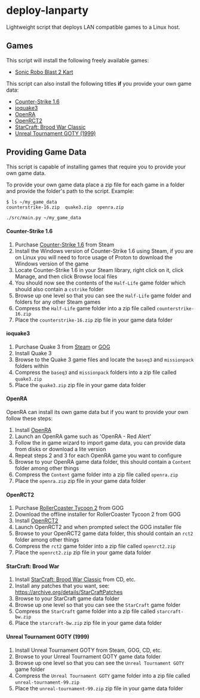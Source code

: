 # deploy-lanparty

Lightweight script that deploys LAN compatible games to a Linux host.

## Games

This script will install the following freely available games:

- [Sonic Robo Blast 2 Kart](https://www.wiki.srb2.org/wiki/SRB2Kart)

This script can also install the following titles **if** you provide your own game data:

- [Counter-Strike 1.6](https://store.steampowered.com/app/10/CounterStrike)
- [ioquake3](https://ioquake3.org)
- [OpenRA](https://www.openra.net)
- [OpenRCT2](https://openrct2.org)
- [StarCraft: Brood War Classic](https://en.wikipedia.org/wiki/StarCraft:_Brood_War)
- [Unreal Tournament GOTY (1999)](https://en.wikipedia.org/wiki/Unreal_Tournament)

## Providing Game Data

This script is capable of installing games that require you to provide your own game data.

To provide your own game data place a zip file for each game in a folder and provide the folder's path to the script.
Example:

```none
$ ls ~/my_game_data
counterstrike-16.zip  quake3.zip  openra.zip
```

```bash
./src/main.py ~/my_game_data
```

#### Counter-Strike 1.6

1. Purchase [Counter-Strike 1.6](https://store.steampowered.com/app/10/CounterStrike) from Steam
2. Install the Windows version of Counter-Strike 1.6 using Steam,
   if you are on Linux you will need to force usage of Proton to download the Windows version of the game
3. Locate Counter-Strike 1.6 in your Steam library, right click on it, click Manage, and then click Browse local files
4. You should now see the contents of the `Half-Life` game folder which should also contain a `cstrike` folder
5. Browse up one level so that you can see the `Half-Life` game folder and folders for any other Steam games
6. Compress the `Half-Life` game folder into a zip file called `counterstrike-16.zip`
7. Place the `counterstrike-16.zip` zip file in your game data folder

#### ioquake3

1. Purchase Quake 3 from [Steam](https://store.steampowered.com/app/2200/Quake_III_Arena)
   or [GOG](https://www.gog.com/game/quake_iii_arena)
2. Install Quake 3
3. Browse to the Quake 3 game files and locate the `baseq3` and `missionpack` folders within
4. Compress the `baseq3` and `missionpack` folders into a zip file called `quake3.zip`
5. Place the `quake3.zip` zip file in your game data folder

#### OpenRA

OpenRA can install its own game data but if you want to provide your own follow these steps:

1. Install [OpenRA](https://www.openra.net)
2. Launch an OpenRA game such as 'OpenRA - Red Alert'
3. Follow the in game wizard to import game data, you can provide data from disks or download a lite version
4. Repeat steps 2 and 3 for each OpenRA game you want to configure
5. Browse to your OpenRA game data folder, this should contain a `Content` folder among other things
6. Compress the `Content` game folder into a zip file called `openra.zip`
7. Place the `openra.zip` zip file in your game data folder

#### OpenRCT2

1. Purchase [RollerCoaster Tycoon 2](https://www.gog.com/game/rollercoaster_tycoon_2) from GOG
2. Download the offline installer for RollerCoaster Tycoon 2 from GOG
3. Install [OpenRCT2](https://openrct2.org)
4. Launch OpenRCT2 and when prompted select the GOG installer file
5. Browse to your OpenRCT2 game data folder, this should contain an `rct2` folder among other things
6. Compress the `rct2` game folder into a zip file called `openrct2.zip`
7. Place the `openrct2.zip` zip file in your game data folder

#### StarCraft: Brood War

1. Install [StarCraft: Brood War Classic](https://en.wikipedia.org/wiki/StarCraft:_Brood_War) from CD, etc.
2. Install any patches that you want, see: https://archive.org/details/StarCraftPatches
3. Browse to your StarCraft game data folder
4. Browse up one level so that you can see the `StarCraft` game folder
5. Compress the `StarCraft` game folder into a zip file called `starcraft-bw.zip`
6. Place the `starcraft-bw.zip` zip file in your game data folder

#### Unreal Tournament GOTY (1999)

1. Install Unreal Tournament GOTY from Steam, GOG, CD, etc.
2. Browse to your Unreal Tournament GOTY game data folder
3. Browse up one level so that you can see the `Unreal Tournament GOTY` game folder
4. Compress the `Unreal Tournament GOTY` game folder into a zip file called `unreal-tournament-99.zip`
5. Place the `unreal-tournament-99.zip` zip file in your game data folder
